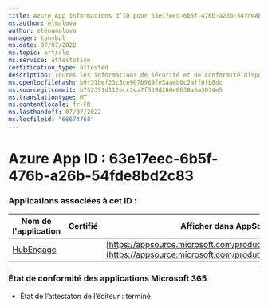 ```yaml
---
title: Azure App informations d’ID pour 63e17eec-6b5f-476b-a26b-54fde8bd2c83
ms.author: elmalova
author: elenamalova
manager: tonybal
ms.date: 07/07/2022
ms.topic: article
ms.service: attestation
certification_type: attested
description: Toutes les informations de sécurité et de conformité disponibles pour 63e17eec-6b5f-476b-a26b-54fde8bd2c83.
ms.openlocfilehash: b9f31bef23c3ce907b969fe3aaeb0c2aff0fb6dc
ms.sourcegitcommit: b752351d112ecc2ea7f539d200e6638a6a3034e5
ms.translationtype: MT
ms.contentlocale: fr-FR
ms.lasthandoff: 07/07/2022
ms.locfileid: "66674768"
---
```

# <a name="azure-app-id-63e17eec-6b5f-476b-a26b-54fde8bd2c83"></a>Azure App ID : 63e17eec-6b5f-476b-a26b-54fde8bd2c83


### <a name="apps-associated-with-this-id"></a>Applications associées à cet ID :
| **Nom de l'application** | **Certifié** | **Afficher dans AppSource** |
|--------------|---------------|-----------------------|
| [HubEngage](../forward/WA200003668.md) |  | [https://appsource.microsoft.com/product/office/WA200003668](https://appsource.microsoft.com/product/office/WA200003668) |

### <a name="microsoft-365-app-compliance-status"></a>État de conformité des applications Microsoft 365
- État de l’attestaton de l’éditeur : terminé
